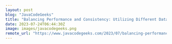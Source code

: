 ```yaml
---
layout: post
blog: "JavaCodeGeeks"
title: "Balancing Performance and Consistency: Utilizing Different Database Isolation Levels"
date: 2023-07-24T06:44:30Z
image: images/javacodegeeks.png
remote_url: "https://www.javacodegeeks.com/2023/07/balancing-performance-and-consistency-utilizing-different-database-isolation-levels.html"
---
```

